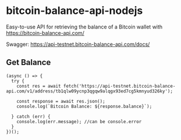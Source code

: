 # bitcoin-balance-api-nodejs

Easy-to-use API for retrieving the balance of a Bitcoin wallet with https://bitcoin-balance-api.com/

Swagger: https://api-testnet.bitcoin-balance-api.com/docs/

## Get Balance

```
(async () => {
  try {
    const res = await fetch('https://api-testnet.bitcoin-balance-api.com/v1/address/tb1qlw09ycnp3qgqw9alqgx93ed7cg5kmnyud326ky');

    const response = await res.json();
    console.log(`Bitcoin Balance: ${response.balance}`);

  } catch (err) {
    console.log(err.message); //can be console.error
  }
})();
```
